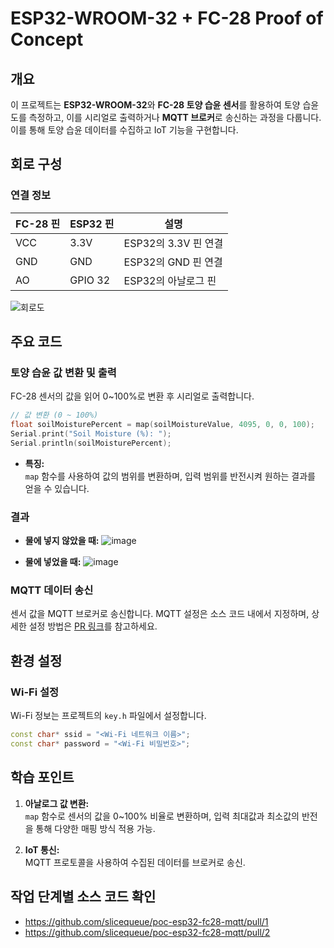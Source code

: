 # ESP32-WROOM-32 + FC-28 Proof of Concept

## 개요

이 프로젝트는 **ESP32-WROOM-32**와 **FC-28 토양 습윤 센서**를 활용하여 토양 습윤도를 측정하고, 이를 시리얼로 출력하거나 **MQTT 브로커**로 송신하는 과정을 다룹니다. 이를 통해 토양 습윤 데이터를 수집하고 IoT 기능을 구현합니다.


## 회로 구성

### 연결 정보

| FC-28 핀 | ESP32 핀 | 설명                  |
|----------|----------|-----------------------|
| VCC      | 3.3V     | ESP32의 3.3V 핀 연결 |
| GND      | GND      | ESP32의 GND 핀 연결  |
| AO       | GPIO 32  | ESP32의 아날로그 핀  |

![회로도](https://github.com/user-attachments/assets/ed169472-3413-4412-ab54-710e44bad18d)

## 주요 코드

### 토양 습윤 값 변환 및 출력
FC-28 센서의 값을 읽어 0~100%로 변환 후 시리얼로 출력합니다.

```cpp
// 값 변환 (0 ~ 100%)
float soilMoisturePercent = map(soilMoistureValue, 4095, 0, 0, 100);
Serial.print("Soil Moisture (%): ");
Serial.println(soilMoisturePercent);
```

- **특징:**  
  `map` 함수를 사용하여 값의 범위를 변환하며, 입력 범위를 반전시켜 원하는 결과를 얻을 수 있습니다.


### 결과

- **물에 넣지 않았을 때:**
  ![image](https://github.com/user-attachments/assets/0732035f-fba3-4d70-8a74-2bf4dc4e5e9c)

- **물에 넣었을 때:**
  ![image](https://github.com/user-attachments/assets/682f7222-4870-40ee-b0fa-9995039f217b)


### MQTT 데이터 송신
센서 값을 MQTT 브로커로 송신합니다. MQTT 설정은 소스 코드 내에서 지정하며, 상세한 설정 방법은 [PR 링크](https://github.com/slicequeue/poc-esp32-fc28-mqtt/pull/2#discussion_r1855326663)를 참고하세요.


## 환경 설정

### Wi-Fi 설정

Wi-Fi 정보는 프로젝트의 `key.h` 파일에서 설정합니다.

```cpp
const char* ssid = "<Wi-Fi 네트워크 이름>";
const char* password = "<Wi-Fi 비밀번호>";
```


## 학습 포인트

1. **아날로그 값 변환:**  
   `map` 함수로 센서의 값을 0~100% 비율로 변환하며, 입력 최대값과 최소값의 반전을 통해 다양한 매핑 방식 적용 가능.

2. **IoT 통신:**  
   MQTT 프로토콜을 사용하여 수집된 데이터를 브로커로 송신.


## 작업 단계별 소스 코드 확인

- https://github.com/slicequeue/poc-esp32-fc28-mqtt/pull/1
- https://github.com/slicequeue/poc-esp32-fc28-mqtt/pull/2

